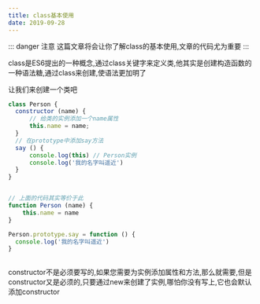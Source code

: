 ```yaml
---
title: class基本使用
date: 2019-09-28
---
```


::: danger 注意
这篇文章将会让你了解class的基本使用,文章的代码尤为重要
:::

class是ES6提出的一种概念,通过class关键字来定义类,他其实是创建构造函数的一种语法糖,通过class来创建,使语法更加明了

让我们来创建一个类吧

```js
class Person {
  constructor (name) {
      // 给类的实例添加一个name属性
      this.name = name;
  }
  // 在prototype中添加say方法
  say () {
      console.log(this) // Person实例
      console.log('我的名字叫遥近')
  }
}


// 上面的代码其实等价于此
function Person (name) {
    this.name = name
}

Person.prototype.say = function () {
  console.log('我的名字叫遥近')
}
 
```

constructor不是必须要写的,如果您需要为实例添加属性和方法,那么就需要,但是constructor又是必须的,只要通过new来创建了实例,哪怕你没有写上,它也会默认添加constructor


